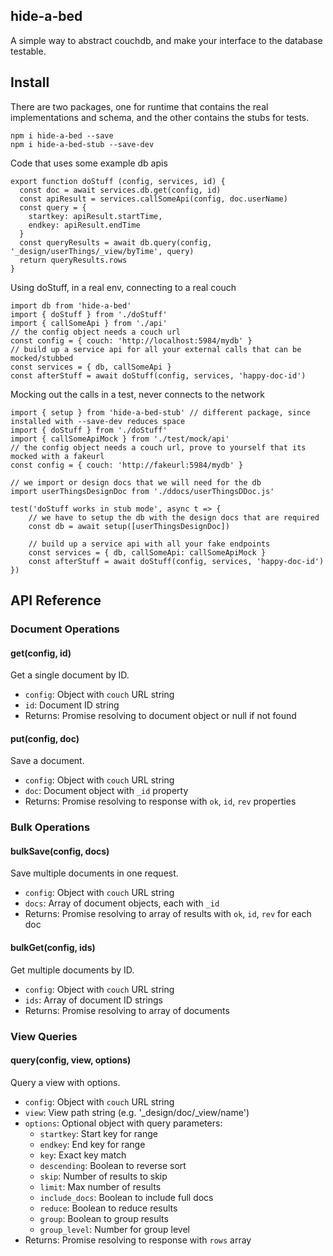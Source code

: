 hide-a-bed
-----------

A simple way to abstract couchdb, and make your interface to the database testable. 

Install
-----

There are two packages, one for runtime that contains the real implementations and schema, and the other contains the stubs for tests.

```
npm i hide-a-bed --save
npm i hide-a-bed-stub --save-dev

```

Code that uses some example db apis
```
export function doStuff (config, services, id) {
  const doc = await services.db.get(config, id)
  const apiResult = services.callSomeApi(config, doc.userName)
  const query = {
    startkey: apiResult.startTime,
    endkey: apiResult.endTime
  }
  const queryResults = await db.query(config, '_design/userThings/_view/byTime', query)
  return queryResults.rows
}

```

Using doStuff, in a real env, connecting to a real couch
```
import db from 'hide-a-bed'
import { doStuff } from './doStuff'
import { callSomeApi } from './api'
// the config object needs a couch url
const config = { couch: 'http://localhost:5984/mydb' }
// build up a service api for all your external calls that can be mocked/stubbed
const services = { db, callSomeApi }
const afterStuff = await doStuff(config, services, 'happy-doc-id')

```

Mocking out the calls in a test, never connects to the network
```
import { setup } from 'hide-a-bed-stub' // different package, since installed with --save-dev reduces space
import { doStuff } from './doStuff'
import { callSomeApiMock } from './test/mock/api'
// the config object needs a couch url, prove to yourself that its mocked with a fakeurl
const config = { couch: 'http://fakeurl:5984/mydb' }

// we import or design docs that we will need for the db
import userThingsDesignDoc from './ddocs/userThingsDDoc.js'

test('doStuff works in stub mode', async t => {
    // we have to setup the db with the design docs that are required
    const db = await setup([userThingsDesignDoc])

    // build up a service api with all your fake endpoints
    const services = { db, callSomeApi: callSomeApiMock }
    const afterStuff = await doStuff(config, services, 'happy-doc-id')
})

```

API Reference
-------------

### Document Operations

#### get(config, id)
Get a single document by ID.
- `config`: Object with `couch` URL string
- `id`: Document ID string
- Returns: Promise resolving to document object or null if not found

#### put(config, doc) 
Save a document.
- `config`: Object with `couch` URL string
- `doc`: Document object with `_id` property
- Returns: Promise resolving to response with `ok`, `id`, `rev` properties

### Bulk Operations

#### bulkSave(config, docs)
Save multiple documents in one request.
- `config`: Object with `couch` URL string
- `docs`: Array of document objects, each with `_id`
- Returns: Promise resolving to array of results with `ok`, `id`, `rev` for each doc

#### bulkGet(config, ids)
Get multiple documents by ID.
- `config`: Object with `couch` URL string
- `ids`: Array of document ID strings
- Returns: Promise resolving to array of documents

### View Queries

#### query(config, view, options)
Query a view with options.
- `config`: Object with `couch` URL string
- `view`: View path string (e.g. '_design/doc/_view/name')
- `options`: Optional object with query parameters:
  - `startkey`: Start key for range
  - `endkey`: End key for range
  - `key`: Exact key match
  - `descending`: Boolean to reverse sort
  - `skip`: Number of results to skip
  - `limit`: Max number of results
  - `include_docs`: Boolean to include full docs
  - `reduce`: Boolean to reduce results
  - `group`: Boolean to group results
  - `group_level`: Number for group level
- Returns: Promise resolving to response with `rows` array


